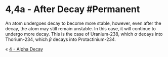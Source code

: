 # 4,4a - After Decay #Permanent 
An atom undergoes decay to become more stable, however, even after the decay, the atom may still remain unstable. In this case, it will continue to undergo more decay. This is the case of Uranium-238, which $\alpha$ decays into Thorium-234, which $\beta$ decays into Protactinium-234.

« [4 - Alpha Decay](4%20-%20Alpha%20Decay)